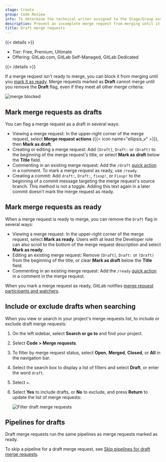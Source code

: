 ```yaml
---
stage: Create
group: Code Review
info: To determine the technical writer assigned to the Stage/Group associated with this page, see https://handbook.gitlab.com/handbook/product/ux/technical-writing/#assignments
description: Prevent an incomplete merge request from merging until it's ready by setting it as a draft.
title: Draft merge requests
---
```


{{< details >}}

- Tier: Free, Premium, Ultimate
- Offering: GitLab.com, GitLab Self-Managed, GitLab Dedicated

{{< /details >}}

If a merge request isn't ready to merge, you can block it from merging until you
[mark it as ready](#mark-merge-requests-as-ready). Merge requests marked as **Draft**
cannot merge until you remove the **Draft** flag, even if they meet all other merge criteria:

![merge blocked](img/merge_request_draft_blocked_v16_0.png)

## Mark merge requests as drafts

You can flag a merge request as a draft in several ways:

- Viewing a merge request: In the upper-right corner of the merge request,
  select **Merge request actions** ({{< icon name="ellipsis_v" >}}), then **Mark as draft**.
- Creating or editing a merge request: Add `[Draft]`, `Draft:` or `(Draft)` to
  the beginning of the merge request's title, or select **Mark as draft**
  below the **Title** field.
- Commenting in an existing merge request: Add the `/draft`
  [quick action](../quick_actions.md#issues-merge-requests-and-epics)
  in a comment. To mark a merge request as ready, use `/ready`.
- Creating a commit: Add `draft:`, `Draft:`, `fixup!`, or `Fixup!` to the
  beginning of a commit message targeting the merge request's source branch. This
  method is not a toggle. Adding this text again in a later commit doesn't mark the
  merge request as ready.

## Mark merge requests as ready

When a merge request is ready to merge, you can remove the `Draft` flag in several ways:

- Viewing a merge request: In the upper-right corner of the merge request, select **Mark as ready**.
  Users with at least the Developer role
  can also scroll to the bottom of the merge request description and select **Mark as ready**.
- Editing an existing merge request: Remove `[Draft]`, `Draft:` or `(Draft)`
  from the beginning of the title, or clear **Mark as draft**
  below the **Title** field.
- Commenting in an existing merge request: Add the `/ready`
  [quick action](../quick_actions.md#issues-merge-requests-and-epics)
  in a comment in the merge request.

When you mark a merge request as ready, GitLab notifies
[merge request participants and watchers](../../profile/notifications.md#notifications-on-issues-merge-requests-and-epics).

## Include or exclude drafts when searching

When you view or search in your project's merge requests list, to include or exclude
draft merge requests:

1. On the left sidebar, select **Search or go to** and find your project.
1. Select **Code > Merge requests**.
1. To filter by merge request status, select **Open**, **Merged**, **Closed**,
   or **All** in the navigation bar.
1. Select the search box to display a list of filters and select **Draft**, or
   enter the word `draft`.
1. Select `=`.
1. Select **Yes** to include drafts, or **No** to exclude, and press **Return**
   to update the list of merge requests:

   ![Filter draft merge requests](img/filter_draft_merge_requests_v16_0.png)

## Pipelines for drafts

Draft merge requests run the same pipelines as merge requests marked as ready.

To skip a pipeline for a draft merge request, see [Skip pipelines for draft merge requests](../../../ci/yaml/workflow.md#skip-pipelines-for-draft-merge-requests).
